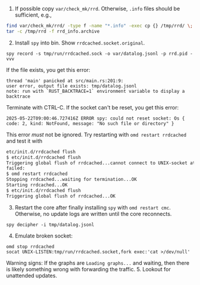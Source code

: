 1. If possible copy `var/check_mk/rrd`. Otherwise, `.info` files should be sufficient, e.g.,
```sh
find var/check_mk/rrd/ -type f -name "*.info" -exec cp {} /tmp/rrd/ \;
tar -c /tmp/rrd -f rrd_info.archive
```
2. Install `spy` into bin. Show `rrdcached.socket.original`.
```
spy record -s tmp/run/rrdcached.sock -o var/datalog.jsonl -p rrd.pid -vvv
```
If the  file exists, you get this error:
```
thread 'main' panicked at src/main.rs:201:9:
user error, output file exists: tmp/datalog.jsonl
note: run with `RUST_BACKTRACE=1` environment variable to display a backtrace
```
Terminate with CTRL-C. If the socket can't be reset, you get this error:
```
2025-05-22T09:00:46.727416Z ERROR spy: could not reset socket: Os { code: 2, kind: NotFound, message: "No such file or directory" }
```
This error *must* not be ignored. Try restarting with `omd restart rrdcached` and test it with 
```sh
etc/init.d/rrdcached flush
$ etc/init.d/rrdcached flush 
Triggering global flush of rrdcached...cannot connect to UNIX-socket at '/omd/sites/v250/tmp/run/rrdcached.sock': Connection refused
failed: 
$ omd restart rrdcached
Stopping rrdcached...waiting for termination...OK
Starting rrdcached...OK
$ etc/init.d/rrdcached flush
Triggering global flush of rrdcached...OK
```
3. Restart the core after finally installing `spy` with `omd restart cmc`. Otherwise, no update logs are written until the core reconnects.
```
spy decipher -i tmp/datalog.jsonl
```
4. Emulate broken socket:
```
omd stop rrdcached
socat UNIX-LISTEN:tmp/run/rrdcached.socket,fork exec:'cat >/dev/null'
```

Warning signs:
If the graphs are `Loading graphs...` and waiting, then there is likely something wrong with forwarding the traffic.
5. Lookout for unattended updates.
